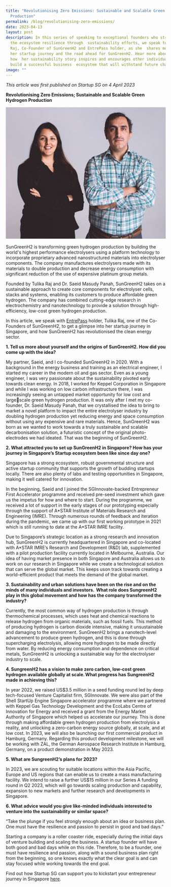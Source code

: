 ```yaml
---
title: "Revolutionising Zero Emissions: Sustainable and Scalable Green Hydrogen
  Production"
permalink: /blog/revolutionising-zero-emissions/
date: 2023-04-13
layout: post
description: In this series of speaking to exceptional founders who strengthen
  the ecosystem resilience through  sustainability efforts, we speak to Tulika
  Raj, Co-Founder of SunGreenH2 and EntrePass holder, as she  shares more about
  her startup journey and the road ahead for SunGreenH2. Hear more about
  how  her sustainability story inspires and encourages other individuals to
  build a successful business  ecosystem that will withstand future challenges.
image: ""
---
```

*This article was first published on Startup SG on 4 April 2023*

**Revolutionising Zero Emissions; Sustainable and Scalable Green Hydrogen Production** 

![](/images/Article%20Images/sungreenh2%20-%20foundingteam.jpg)

SunGreenH2 is transforming green hydrogen production by building the world's highest performance electrolysers using a platform technology to incorporate proprietary advanced nanostructured materials into electrolyser components. The company manufactures electrolysers made with its materials to double production and decrease energy consumption with significant reduction of the use of expensive platinum group metals. 

Founded by Tulika Raj and Dr. Saeid Masudy Panah, SunGreenH2 takes on a sustainable approach to create core components for electrolyser cells, stacks and systems, enabling its customers to produce affordable green hydrogen. The company has combined cutting-edge research in electrochemistry and nanotechnology to provide a solution through high-efficiency, low-cost green hydrogen production. 

In this article, we speak with [EntrePass](https://www.startupsg.gov.sg/programmes/30813/entrepass) holder, Tulika Raj, one of the Co-Founders of SunGreenH2, to get a glimpse into her startup journey in Singapore, and how SunGreenH2 has revolutionised the clean energy sector. 

**1. Tell us more about yourself and the origins of SunGreenH2. How did you come up with the idea?**

My partner, Saeid, and I co-founded SunGreenH2 in 2020. With a background in the energy business and training as an electrical engineer, I started my career in the modern oil and gas sector. Even as a young engineer, I was very passionate about the sustainability pivoted early towards clean energy. In 2018, I worked for Keppel Corporation in Singapore and while I was working on low carbon infrastructure there, I was increasingly seeing an untapped market opportunity for low cost and largescale green hydrogen production. It was only after I met my co-founder, Dr. Saeid Masudy Panah, that we crystallised the idea to bring to market a novel platform to impact the entire electrolyser industry by doubling hydrogen production yet reducing energy and space consumption without using any expensive and rare materials. Hence, SunGreenH2 was born as we wanted to work towards a truly sustainable and scalable decarbonisation solution, a futuristic concept of the original photo-electrodes we had ideated. That was the beginning of SunGreenH2.

**2. What attracted you to set up SunGreenH2 in Singapore? How has your journey in Singapore’s Startup ecosystem been like since day one?**

Singapore has a strong ecosystem, robust governmental structure and active startup community that supports the growth of budding startups locally. There are also plenty of labs and testing opportunities in Singapore, making it well catered for innovation. 

In the beginning, Saeid and I joined the SGInnovate-backed Entrepreneur First Accelerator programme and received pre-seed investment which gave us the impetus for how and where to start. During the programme, we received a lot of support in the early stages of our prototyping especially through the support of A\*STAR Institute of Materials Research and Engineering (IMRE). Through numerous rounds of feedback and iteration during the pandemic, we came up with our first working prototype in 2021 which is still running to date at the A\*STAR IMRE facility. 

Due to Singapore’s strategic location as a strong research and innovation hub, SunGreenH2 is currently headquartered in Singapore and co-located with A\*STAR IMRE’s Research and Development (R&D) lab, supplemented with a pilot production facility currently located in Melbourne, Australia. Our idea of having market presence in both Singapore and Australia allows us to work on our research in Singapore while we create a technological solution that can serve the global market. This keeps uson track towards creating a world-efficient product that meets the demand of the global market.

**3. Sustainability and urban solutions have been on the rise and on the minds of many individuals and investors.  What role does SungreenH2 play in this global movement and how has the company transformed the industry?**

Currently, the most common way of hydrogen production is through thermochemical processes, which uses heat and chemical reactions to release hydrogen from organic materials, such as fossil fuels. This method of producing hydrogen is carbon dioxide intensive, making it unsustainable and damaging to the environment. SunGreenH2 brings a nanotech-level advancement to produce green hydrogen, and this is done through supercharging electrolysis, allowing more hydrogen to be made directly from water. By reducing energy consumption and dependence on critical metals, SunGreenH2 is unlocking a sustainable way for the electrolyser industry to scale. 

**4. SungreenH2 has a vision to make zero carbon, low-cost green hydrogen available globally at scale. What progress has SungreenH2 made in achieving this?** 

In year 2022, we raised US$3.5 million in a seed funding round led by deep tech-focused Venture Capitalist firm, SGInnovate. We were also part of the Shell StartUp Engine Singapore accelerator programme where we partnered with Keppel Gas Technology Development and the EcoLabs Centre of Innovation for Energy and received a grant from the Energy Market Authority of Singapore which helped us accelerate our journey. This is done through making affordable green hydrogen production from electrolysis a reality, and unlocking a zero-carbon energy source globally, at scale, and at low cost. In 2023, we will also be launching our first commercial product in Hamburg, Germany. Regarding this product development milestone, we will be working with ZAL, the German Aerospace Research Institute in Hamburg, Germany, on a product demonstration in May 2023.

**5. What are SungreenH2’s plans for 2023?**

In 2023, we are scouting for suitable locations within the Asia Pacific, Europe and US regions that can enable us to create a mass manufacturing facility. We intend to raise a further US$15 million in our Series A funding round in Q2 2023, which will go towards scaling production and capability, expansion to new markets and further research and developments in Singapore. 

**6. What advice would you give like-minded individuals interested to venture into the sustainability or similar space?** 

“Take the plunge if you feel strongly enough about an idea or business plan. One must have the resilience and passion to persist in good and bad days.” 

Starting a company is a roller coaster ride, especially during the initial days of venture building and scaling the business. A startup founder will have both good and bad days while on this ride. Therefore, to be a founder, one must have resilience and passion, along with a sound business plan right from the beginning, so one knows exactly what the clear goal is and can stay focused while working towards the end goal.

Find out how Startup SG can support you to kickstart your entrepreneur journey in Singapore [here](https://www.startupsg.gov.sg/programmes/30813/entrepass).